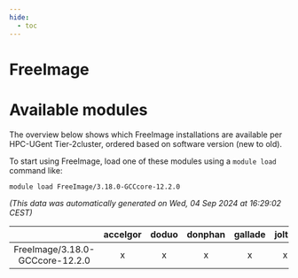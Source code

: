 ```yaml
---
hide:
  - toc
---
```


FreeImage
=========

# Available modules


The overview below shows which FreeImage installations are available per HPC-UGent Tier-2cluster, ordered based on software version (new to old).

To start using FreeImage, load one of these modules using a `module load` command like:

```shell
module load FreeImage/3.18.0-GCCcore-12.2.0
```

*(This data was automatically generated on Wed, 04 Sep 2024 at 16:29:02 CEST)*  

| |accelgor|doduo|donphan|gallade|joltik|shinx|skitty|
| :---: | :---: | :---: | :---: | :---: | :---: | :---: | :---: |
|FreeImage/3.18.0-GCCcore-12.2.0|x|x|x|x|x|-|x|
